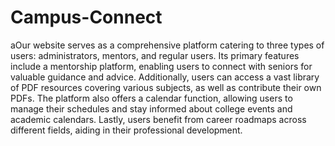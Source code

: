 # Campus-Connect
 aOur website serves as a comprehensive platform catering to three types of users: administrators, mentors, and regular users. Its primary features include a mentorship platform, enabling users to connect with seniors for valuable guidance and advice. Additionally, users can access a vast library of PDF resources covering various subjects, as well as contribute their own PDFs. The platform also offers a calendar function, allowing users to manage their schedules and stay informed about college events and academic calendars. Lastly, users benefit from career roadmaps across different fields, aiding in their professional development.
